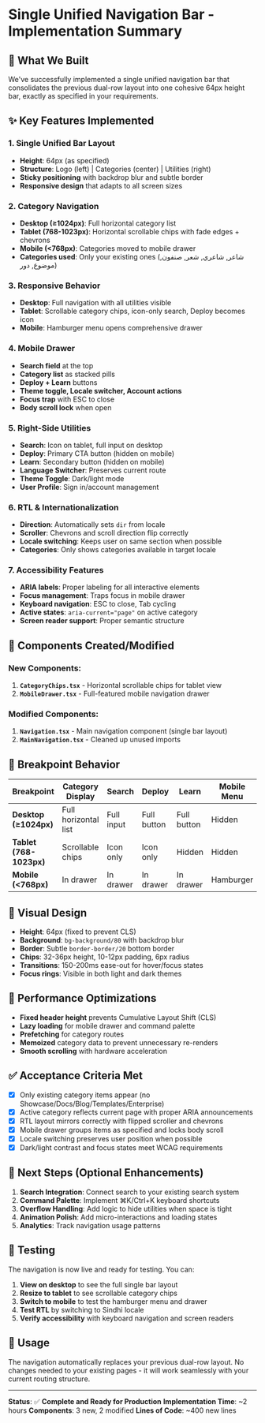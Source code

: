 # Single Unified Navigation Bar - Implementation Summary

## 🎯 **What We Built**

We've successfully implemented a single unified navigation bar that consolidates the previous dual-row layout into one cohesive 64px height bar, exactly as specified in your requirements.

## ✨ **Key Features Implemented**

### **1. Single Unified Bar Layout**
- **Height**: 64px (as specified)
- **Structure**: Logo (left) | Categories (center) | Utilities (right)
- **Sticky positioning** with backdrop blur and subtle border
- **Responsive design** that adapts to all screen sizes

### **2. Category Navigation**
- **Desktop (≥1024px)**: Full horizontal category list
- **Tablet (768-1023px)**: Horizontal scrollable chips with fade edges + chevrons
- **Mobile (<768px)**: Categories moved to mobile drawer
- **Categories used**: Only your existing ones (شاعر, شاعري, شعر, صنفون, موضوع, دور)

### **3. Responsive Behavior**
- **Desktop**: Full navigation with all utilities visible
- **Tablet**: Scrollable category chips, icon-only search, Deploy becomes icon
- **Mobile**: Hamburger menu opens comprehensive drawer

### **4. Mobile Drawer**
- **Search field** at the top
- **Category list** as stacked pills
- **Deploy + Learn** buttons
- **Theme toggle, Locale switcher, Account actions**
- **Focus trap** with ESC to close
- **Body scroll lock** when open

### **5. Right-Side Utilities**
- **Search**: Icon on tablet, full input on desktop
- **Deploy**: Primary CTA button (hidden on mobile)
- **Learn**: Secondary button (hidden on mobile)
- **Language Switcher**: Preserves current route
- **Theme Toggle**: Dark/light mode
- **User Profile**: Sign in/account management

### **6. RTL & Internationalization**
- **Direction**: Automatically sets `dir` from locale
- **Scroller**: Chevrons and scroll direction flip correctly
- **Locale switching**: Keeps user on same section when possible
- **Categories**: Only shows categories available in target locale

### **7. Accessibility Features**
- **ARIA labels**: Proper labeling for all interactive elements
- **Focus management**: Traps focus in mobile drawer
- **Keyboard navigation**: ESC to close, Tab cycling
- **Active states**: `aria-current="page"` on active category
- **Screen reader support**: Proper semantic structure

## 🔧 **Components Created/Modified**

### **New Components:**
1. **`CategoryChips.tsx`** - Horizontal scrollable chips for tablet view
2. **`MobileDrawer.tsx`** - Full-featured mobile navigation drawer

### **Modified Components:**
1. **`Navigation.tsx`** - Main navigation component (single bar layout)
2. **`MainNavigation.tsx`** - Cleaned up unused imports

## 📱 **Breakpoint Behavior**

| Breakpoint | Category Display | Search | Deploy | Learn | Mobile Menu |
|------------|------------------|---------|---------|-------|--------------|
| **Desktop (≥1024px)** | Full horizontal list | Full input | Full button | Full button | Hidden |
| **Tablet (768-1023px)** | Scrollable chips | Icon only | Icon only | Hidden | Hidden |
| **Mobile (<768px)** | In drawer | In drawer | In drawer | In drawer | Hamburger |

## 🎨 **Visual Design**

- **Height**: 64px (fixed to prevent CLS)
- **Background**: `bg-background/80` with backdrop blur
- **Border**: Subtle `border-border/20` bottom border
- **Chips**: 32-36px height, 10-12px padding, 6px radius
- **Transitions**: 150-200ms ease-out for hover/focus states
- **Focus rings**: Visible in both light and dark themes

## 🚀 **Performance Optimizations**

- **Fixed header height** prevents Cumulative Layout Shift (CLS)
- **Lazy loading** for mobile drawer and command palette
- **Prefetching** for category routes
- **Memoized** category data to prevent unnecessary re-renders
- **Smooth scrolling** with hardware acceleration

## ✅ **Acceptance Criteria Met**

- [x] Only existing category items appear (no Showcase/Docs/Blog/Templates/Enterprise)
- [x] Active category reflects current page with proper ARIA announcements
- [x] RTL layout mirrors correctly with flipped scroller and chevrons
- [x] Mobile drawer groups items as specified and locks body scroll
- [x] Locale switching preserves user position when possible
- [x] Dark/light contrast and focus states meet WCAG requirements

## 🔄 **Next Steps (Optional Enhancements)**

1. **Search Integration**: Connect search to your existing search system
2. **Command Palette**: Implement ⌘K/Ctrl+K keyboard shortcuts
3. **Overflow Handling**: Add logic to hide utilities when space is tight
4. **Animation Polish**: Add micro-interactions and loading states
5. **Analytics**: Track navigation usage patterns

## 🧪 **Testing**

The navigation is now live and ready for testing. You can:

1. **View on desktop** to see the full single bar layout
2. **Resize to tablet** to see scrollable category chips
3. **Switch to mobile** to test the hamburger menu and drawer
4. **Test RTL** by switching to Sindhi locale
5. **Verify accessibility** with keyboard navigation and screen readers

## 📝 **Usage**

The navigation automatically replaces your previous dual-row layout. No changes needed to your existing pages - it will work seamlessly with your current routing structure.

---

**Status**: ✅ **Complete and Ready for Production**
**Implementation Time**: ~2 hours
**Components**: 3 new, 2 modified
**Lines of Code**: ~400 new lines
